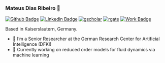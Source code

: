 ### Mateus Dias Ribeiro 👋

<!--<a href="https://github.com/mdribeiro/" target="_blank">[![Github Badge](https://img.shields.io/badge/-Github-000?style=flat-square&logo=Github&logoColor=white)]</a>
<a href="https://www.linkedin.com/in/mateus-dias-ribeiro-401a3325/" target="_blank">[![Linkedin Badge](https://img.shields.io/badge/-LinkedIn-blue?style=flat-square&logo=Linkedin&logoColor=white)]</a>-->
[![Github Badge](https://img.shields.io/badge/-Github-000?style=flat-square&logo=Github&logoColor=white&link=https://github.com/mdribeiro/)](https://github.com/mdribeiro/)
[![Linkedin Badge](https://img.shields.io/badge/-LinkedIn-blue?style=flat-square&logo=Linkedin&logoColor=white&link=https://www.linkedin.com/in/mateus-dias-ribeiro-401a3325/)](https://www.linkedin.com/in/mateus-dias-ribeiro-401a3325/)
[![gscholar](https://img.shields.io/badge/Google-scholar-blue?logo=https://user-images.githubusercontent.com/4565568/29706177-1b3f8d24-8981-11e7-94dd-f561724011ab.png)](https://scholar.google.com/citations?user=x3e6HLQAAAAJ&hl=pt-BR)
[![rgate](https://img.shields.io/badge/Research-gate-blue?logo=https://user-images.githubusercontent.com/4565568/29706177-1b3f8d24-8981-11e7-94dd-f561724011ab.png)](https://www.researchgate.net/profile/Mateus_Dias_Ribeiro)
[![Work Badge](https://img.shields.io/badge/DFKI-Work-blue)](https://www.dfki.de/en/web/about-us/employee/person/madi03/)


Based in Kaiserslautern, Germany.

<!--**mdribeiro/mdribeiro** is a ✨ _special_ ✨ repository because its `README.md` (this file) appears on your GitHub profile. 
Here are some ideas to get you started:
-->

- 🔭 I’m a Senior Researcher at the German Research Center for Artificial Intelligence (DFKI)
- 🌱 Currently working on reduced order models for fluid dynamics via machine learning
<!--- 👯 I’m looking to collaborate on ...
- 🤔 I’m looking for help with ...
- 💬 Ask me about ...
- 📫 How to reach me: ...
- 😄 Pronouns: ...
- ⚡ Fun fact: ...
-->
